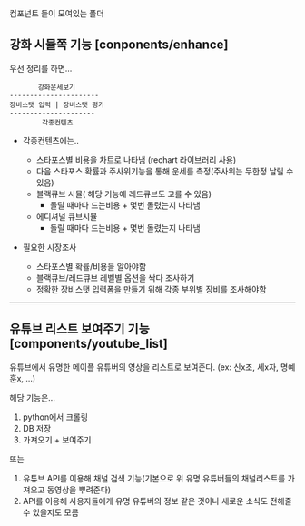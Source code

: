 컴포넌트 들이 모여있는 폴더

## 강화 시뮬쪽 기능 [conponents/enhance]

우선 정리를 하면...

           강화운세보기
    ----------------------
    장비스탯 입력 | 장비스탯 평가
    ---------------------
            각종컨텐츠

+ 각종컨텐츠에는..
    + 스타포스별 비용을 차트로 나타냄 (rechart 라이브러리 사용)
    + 다음 스타포스 확률과 주사위기능을 통해 운세를 측정(주사위는 무한정 날릴 수 있음)
    + 블랙큐브 시뮬( 해당 기능에 레드큐브도 고를 수 있음)
        + 돌릴 때마다 드는비용 + 몇번 돌렸는지 나타냄
    + 에디셔널 큐브시뮬
        + 돌릴 때마다 드는비용 + 몇번 돌렸는지 나타냄

+ 필요한 시장조사
    + 스타포스별 확률/비용을 알아야함
    + 블랙큐브/레드큐브 레벨별 옵션을 싹다 조사하기
    + 정확한 장비스탯 입력폼을 만들기 위해 각종 부위별 장비를 조사해야함


- - -

## 유튜브 리스트 보여주기 기능 [components/youtube_list]

유튜브에서 유명한 메이플 유튜버의 영상을 리스트로 보여준다. (ex: 신x조, 세x자, 명예훈x, ...)

해당 기능은... 
1. python에서 크롤링
2. DB 저장
3. 가져오기 + 보여주기

또는

1. 유튜브 API를 이용해 채널 검색 기능(기본으로 위 유명 유튜버들의 채널리스트를 가져오고 동영상을 뿌려준다)
2. API를 이용해 사용자들에게 유명 유튜버의 정보 같은 것이나 새로운 소식도 전해줄 수 있을지도 모름